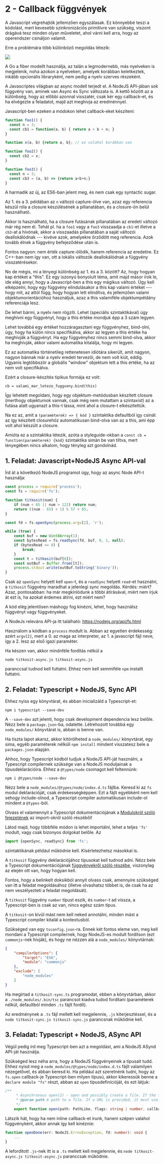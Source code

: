 # 2 - Callback függvények

A Javascript végrehajtók jellemzően egyszálasak. Ez könnyebbé teszi a
kódolást, mert kevesebb szinkronizációs primitívre van szükség, viszont
drágává tesz minden olyan műveletet, ahol várni kell arra, hogy az
operendszer csináljon valamit.

Erre a problémára több különböző megoldás létezik:

![](002-callbacks/doc/threading.png)

A Go a fiber modellt használja, az talán a legmodernebb, más
nyelveken is megjelenik, noha azokon a nyelveken, amelyek korábban
keletkeztek, inkább opcionális libraryként, nem pedig a nyelv szerves
részeként.

A Javascriptes világban az async modell terjedt el. A NodeJS API-jában
sok függvény van, aminek van Async és Sync változata is. A kettő
között az a különbség, hogy az előbbi azonnal visszatér, csak
kér egy callback-et, és ha elvégezte a feladatot, majd azt meghívja
az eredménnyel.

Javascript-ben ezeken a módokon lehet callback-eket készíteni:

```javascript
function foo1() {
  const n = 3;
  const cb1 = function(a, b) { return a + b + n; }
}

function x(a, b) {return a, b}; // ez valahol korábban van

function foo2() {
  const cb2 = x;
}

function foo3() {
  const n = 3;
  const cb3 = (a, b) => {return a+b+n;}
}
```

A harmadik az új, az ES6-ban jelent meg, és nem csak egy syntactic
sugar.

Az 1. és a 3. példában az `n` változó capture-ölve van, azaz egy
referencia készül róla a closure készülésének a pillanatában, és
a closure-ön belül használható.

Akkor is használható, ha a closure futásának pillanatában az eredeti
változó már rég nem él. Tehát pl. ha a `foo1` vagy a `foo3` visszaadja
a `cb1`-et illetve a `cb3`-at a hívónak, akkor a visszaadás pillanatában
a saját változói deallokálódnak --- kivéve azok, amelyekre őrződött meg
referencia. Azok tovább élnek a függvény befejeződése után is.

Fontos nagyon: nem érték capture-ölődik, hanem referencia az eredetire.
Ez C++-ban nem így van, ott a lokális változók deallokálódnak a
függvény visszatérésekor.

No de mégis, mi a lényegi különbség az 1. és a 3. között? Az, hogy
hogyan kap értéket a "this". Ez egy iszonyú bonyolult téma, amit majd
másor írok le, ide elég annyi, hogy a Javascript-ben a this egy
mágikus változó. Úgy kell elképzelni, hogy egy függvény elindulásakor
a this kap valami értéket --- hogy mit, az attól függ, hogy hogyan
lett elindítva, és jellemzően valami objektumorientációhoz használjuk,
azaz a this valamiféle objektumpéldány referenciája lesz.

De lehet bármi, a nyelv nem rögzíti. Lehet (speciális szintaktikával)
úgy meghívni egy függvényt, hogy a this értéke mondjuk épp a 3 szám
legyen.

Lehet továbbá egy értéket hozzáragasztani egy függvényhez, bind-olni,
úgy, hogy ha külön nincs specifikálva, akkor az legyen a this értéke
ha meghívják a függvényt. Ha egy függvényhez nincs semmi bind-olva,
akkor ha meghívják, akkor valami automatika kitalálja, hogy mi legyen.

Ez az automatika történetileg rettenetesen idiótára sikerült, amit nagyon,
nagyon bánnak már a nyelv eredeti tervezői, de nem volt kiút, eddig.
Ugyanis legtöbbször a globális "window" objektum lett a this értéke,
ha az nem volt specifikálva.

Ezért a closure-készítés tipikus formája ez volt:

```
cb = valami_mar_letezo_fuggveny.bind(this)
```

Így lehetett megoldani, hogy egy objektum-metódusban készített closure
(merthogy objektumok vannak, csak még nem mutattam a szintaxist) az a
futása alatt ugyanazt a this-t lássa, mint ahol a closure-t
elkészítettük.

Na ez az, amit a `(paraméterek) => { kód }` szintaktika defaultból
így csinál: az így készített closurehöz automatikusan bind-olva van
az a this, ami épp volt ahol készült a closure.

Amióta ez a szintaktika létezik, azóta a styleguide-okban a
`const cb = function(paraméterek) {kód}` szintaktika simán be van
tiltva, mert lényegében nincs alkalom, hogy tényleg azt gondolnád.

## 1. Feladat: Javascript+NodeJS Async API-val

Írd át a következő NodeJS programot úgy, hogy az async Node API-t
használja:

```javascript
const process = require('process');
const fs = require('fs');

function titkosit(num) {
    if (num < 65 || num > 122) return num;
    return ((num - 65) + 1) % 57 + 65;
}

const fd = fs.openSync(process.argv[2], 'r');

while (true) {
    const buf = new Uint8Array(1);
    const bytesRead = fs.readSync(fd, buf, 0, 1, null);
    if (bytesRead <= 0) {
		break;
    }
    const t = titkosit(buf[0]);
    const outBuf = Buffer.from([t]);
    process.stdout.write(outBuf.toString('binary'));
}
```

Csak az `openSync` helyett kell `open`-t, és a `readSync` helyett
`read`-et használni, a `titkosit` függvény maradhat a jelenlegi
sync megoldás. Kérdés: miért? Azaz, pontosabban: ha
már megkínlódunk a többi átírásával, miért nem írjuk át ezt is,
ha azokat érdemes átírni, ezt miért nem?

A kód elég jelentősen máshogy fog kinézni, lehet, hogy használsz
függvényt vagy függvényeket.

A NodeJs releváns API-ja itt található:
https://nodejs.org/api/fs.html

Használom a kódban a `process` modult is. Abban az egyetlen érdekesség:
azért `argv[2]`, mert a 0. az maga az interpreter, az 1. a javascript
fájl neve, így a 2. lesz az első igazi paraméter.

Ha készen van, akkor mindnféle fordítás nélkül a
```
node titkosit-async.js titkosit-async.js
```
paranccsal tudnod kell futtatni. Ehhez nem kell semmiféle `npm` installt
futtatni.

## 2. Feladat: Typescript + NodeJS, Sync API

Ehhez nyiss egy könyvtárat, és abban inicializáld a Typescript-et:
```
npm i typescript --save-dev
```

A `--save-dev` azt jelenti, hogy csak development dependencia lesz belőle.
Nézz bele a `package.json`-ba, odatette. Létrehozott továbbá egy `node_modules/`
könyvtárat is, abban is benne van.

Ha tiszta lapot akarsz, akkor kitörölheted a `node_modules/` könyvtárat, egy
sima, egyéb paraméterek nélküli `npm install` mindent visszatesz bele a
`packages.json` alapján.

Ahhoz, hogy Typescript kódból tudjuk a NodeJS API-ját használni, a Typescript
compilernek szüksége van a NodeJS moduljainak a típusdeklarációira. Ehhez
a `@types/node` csomagot kell feltennünk:
```
npm i @types/node --save-dev
```

Nézz bele a `node_modules/@types/node/index.d.ts` fájlba. Keresd ki az `fs`
modul deklarációját, csak érdekességképpen. Ezt a fájlt egyébként nem kell
sehogy include-olnod, a Typescript compiler automatikusan include-ol
mindent a `@types`-ból.

Olvass el valamennyit a Typescript dokumentációjának a
[Modulokról szóló fejezetének](https://www.typescriptlang.org/docs/handbook/modules.html)
az import-okról szóló részéből!

Látod majd, hogy többféle módon is lehet importálni, lehet a teljes `'fs'` modult,
vagy csak bizonyos dolgokat belőle. Az

```typescript
import {openSync, readSync} from 'fs';
```

szintaktikának például működnie kell. Kísérletezhetsz másokkal is.

A `titkosit` függvény deklarációjához típusokat kell tudnod adni.
Nézz bele a Typescript dokumentációjának [függvényekről szóló részébe](https://www.typescriptlang.org/docs/handbook/functions.html),
viszonylag az elején ott van, hogy hogyan kell.

Fontos, hogy a belinkelt doksikból annyit olvass csak, amennyire
szükséged van itt a feladat megoldásához (illetve olvashatsz többet is,
de csak ha az nem veszélyezteti a feladat megoldását).

A `titkosit` függvény `number` típust eszik, és `number`-t ad vissza,
a Typescript-ben is csak az van, nincs egész szám típus.

A `titkosit`-on kívül mást nem kell neked annotálni, minden mást a
Typescript compiler kitalál a kontextusból.

Szükséged van egy `tsconfig.json`-ra. Ennek két fontos eleme van,
meg kell mondani a Typescript compilernek, hogy NodeJS-es modult
fordítson (ezt `commonjs`-nek hívják), és hogy ne nézzen alá a
`node_modules/` könyvtárnak:

```json
{
    "compilerOptions": {
        "target": "ES6",
        "module": "commonjs"
    },
    "exclude": [
        "node_modules"
    ]
}
```

Ha megírtad a `titkosit-sync.ts` programodat, ebben a könyvtárban, akkor
a `./node_modules/.bin/tsc` parancsot kiadva tudod fordítani (paraméterek
nélkül, defaultból minden `.ts` fájlt fordít).

Az eredménynek a `.ts` fájl mellett kell megjelennie, `.js` kiterjesztéssel,
és a `node titkosit-sync.js titkosit-sync.js` parancsnak működnie kell.

## 3. Feladat: Typescript + NodeJS, ASync API

Végül pedig írd meg Typescript-ben azt a megoldást, ami a NodeJS ASynd API-ját
használja.

Szükséged lesz néha arra, hogy a NodeJS függvényeinek a típusait tudd.
Ehhez nyisd meg a `node_modules/@types/node/index.d.ts` fájlt valamilyen
nézegetővel, és abban keresd ki. Ha például azt szeretnénk tudni, hogy
az `fs.open` callback-je Typescript-ben milyen típusú, akkor kikeressük
benne a `declare module "fs"` részt, abban az `open` típusdefinícióját,
és ezt látjuk:

```typescript
/**
     * Asynchronous open(2) - open and possibly create a file. If the file is created, its mode will be `0o666`.
     * @param path A path to a file. If a URL is provided, it must use the `file:` protocol.
     */
    export function open(path: PathLike, flags: string | number, callback: (err: NodeJS.ErrnoException, fd: number) => void): void;
```

Látszik hát, hogy ha nem inline callback-et írunk, hanem szépen valahol függvényként,
akkor annak így kell kinéznie:

```typescript
function openDone(err: NodeJS.ErrnoException, fd: number): void {
    ...
}
```

A lefordított `.js`-nek itt is a `.ts` mellett kell megjelennie, és
`node titkosit-async.js titkosit-async.js` paranccsak működnie.


